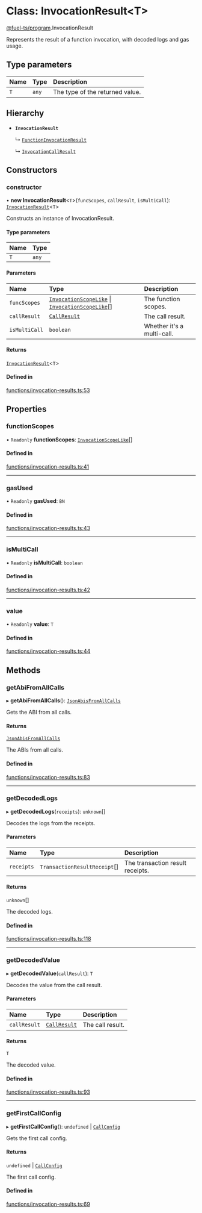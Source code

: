 # Class: InvocationResult&lt;T\>

[@fuel-ts/program](/api/Program/index.md).InvocationResult

Represents the result of a function invocation, with decoded logs and gas usage.

## Type parameters

| Name | Type | Description |
| :------ | :------ | :------ |
| `T` | `any` | The type of the returned value. |

## Hierarchy

- **`InvocationResult`**

  ↳ [`FunctionInvocationResult`](/api/Program/FunctionInvocationResult.md)

  ↳ [`InvocationCallResult`](/api/Program/InvocationCallResult.md)

## Constructors

### constructor

• **new InvocationResult**&lt;`T`\>(`funcScopes`, `callResult`, `isMultiCall`): [`InvocationResult`](/api/Program/InvocationResult.md)&lt;`T`\>

Constructs an instance of InvocationResult.

#### Type parameters

| Name | Type |
| :------ | :------ |
| `T` | `any` |

#### Parameters

| Name | Type | Description |
| :------ | :------ | :------ |
| `funcScopes` | [`InvocationScopeLike`](/api/Program/index.md#invocationscopelike) \| [`InvocationScopeLike`](/api/Program/index.md#invocationscopelike)[] | The function scopes. |
| `callResult` | [`CallResult`](/api/Account/index.md#callresult) | The call result. |
| `isMultiCall` | `boolean` | Whether it's a multi-call. |

#### Returns

[`InvocationResult`](/api/Program/InvocationResult.md)&lt;`T`\>

#### Defined in

[functions/invocation-results.ts:53](https://github.com/FuelLabs/fuels-ts/blob/8c34efed/packages/program/src/functions/invocation-results.ts#L53)

## Properties

### functionScopes

• `Readonly` **functionScopes**: [`InvocationScopeLike`](/api/Program/index.md#invocationscopelike)[]

#### Defined in

[functions/invocation-results.ts:41](https://github.com/FuelLabs/fuels-ts/blob/8c34efed/packages/program/src/functions/invocation-results.ts#L41)

___

### gasUsed

• `Readonly` **gasUsed**: `BN`

#### Defined in

[functions/invocation-results.ts:43](https://github.com/FuelLabs/fuels-ts/blob/8c34efed/packages/program/src/functions/invocation-results.ts#L43)

___

### isMultiCall

• `Readonly` **isMultiCall**: `boolean`

#### Defined in

[functions/invocation-results.ts:42](https://github.com/FuelLabs/fuels-ts/blob/8c34efed/packages/program/src/functions/invocation-results.ts#L42)

___

### value

• `Readonly` **value**: `T`

#### Defined in

[functions/invocation-results.ts:44](https://github.com/FuelLabs/fuels-ts/blob/8c34efed/packages/program/src/functions/invocation-results.ts#L44)

## Methods

### getAbiFromAllCalls

▸ **getAbiFromAllCalls**(): [`JsonAbisFromAllCalls`](/api/Account/index.md#jsonabisfromallcalls)

Gets the ABI from all calls.

#### Returns

[`JsonAbisFromAllCalls`](/api/Account/index.md#jsonabisfromallcalls)

The ABIs from all calls.

#### Defined in

[functions/invocation-results.ts:83](https://github.com/FuelLabs/fuels-ts/blob/8c34efed/packages/program/src/functions/invocation-results.ts#L83)

___

### getDecodedLogs

▸ **getDecodedLogs**(`receipts`): `unknown`[]

Decodes the logs from the receipts.

#### Parameters

| Name | Type | Description |
| :------ | :------ | :------ |
| `receipts` | `TransactionResultReceipt`[] | The transaction result receipts. |

#### Returns

`unknown`[]

The decoded logs.

#### Defined in

[functions/invocation-results.ts:118](https://github.com/FuelLabs/fuels-ts/blob/8c34efed/packages/program/src/functions/invocation-results.ts#L118)

___

### getDecodedValue

▸ **getDecodedValue**(`callResult`): `T`

Decodes the value from the call result.

#### Parameters

| Name | Type | Description |
| :------ | :------ | :------ |
| `callResult` | [`CallResult`](/api/Account/index.md#callresult) | The call result. |

#### Returns

`T`

The decoded value.

#### Defined in

[functions/invocation-results.ts:93](https://github.com/FuelLabs/fuels-ts/blob/8c34efed/packages/program/src/functions/invocation-results.ts#L93)

___

### getFirstCallConfig

▸ **getFirstCallConfig**(): `undefined` \| [`CallConfig`](/api/Program/index.md#callconfig)

Gets the first call config.

#### Returns

`undefined` \| [`CallConfig`](/api/Program/index.md#callconfig)

The first call config.

#### Defined in

[functions/invocation-results.ts:69](https://github.com/FuelLabs/fuels-ts/blob/8c34efed/packages/program/src/functions/invocation-results.ts#L69)
